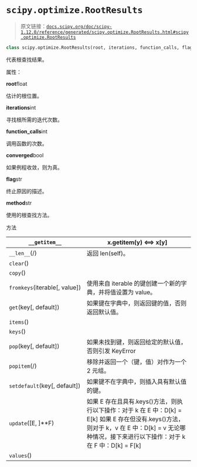 # `scipy.optimize.RootResults`

> 原文链接：[`docs.scipy.org/doc/scipy-1.12.0/reference/generated/scipy.optimize.RootResults.html#scipy.optimize.RootResults`](https://docs.scipy.org/doc/scipy-1.12.0/reference/generated/scipy.optimize.RootResults.html#scipy.optimize.RootResults)

```py
class scipy.optimize.RootResults(root, iterations, function_calls, flag, method)
```

代表根查找结果。

属性：

**root**float

估计的根位置。

**iterations**int

寻找根所需的迭代次数。

**function_calls**int

调用函数的次数。

**converged**bool

如果例程收敛，则为真。

**flag**str

终止原因的描述。

**method**str

使用的根查找方法。

方法

| `__getitem__` | x.__getitem__(y) <==> x[y] |
| --- | --- |
| `__len__`(/) | 返回 len(self)。 |
| `clear`() |  |
| `copy`() |  |
| `fromkeys`(iterable[, value]) | 使用来自 iterable 的键创建一个新的字典，并将值设置为 value。 |
| `get`(key[, default]) | 如果键在字典中，则返回键的值，否则返回默认值。 |
| `items`() |  |
| `keys`() |  |
| `pop`(key[, default]) | 如果未找到键，则返回给定的默认值，否则引发 KeyError |
| `popitem`(/) | 移除并返回一个（键，值）对作为一个 2 元组。 |
| `setdefault`(key[, default]) | 如果键不在字典中，则插入具有默认值的键。 |
| `update`([E, ]**F) | 如果 E 存在且具有.keys()方法，则执行以下操作：对于 k 在 E 中：D[k] = E[k] 如果 E 存在但没有.keys()方法，则对于 k，v 在 E 中：D[k] = v 无论哪种情况，接下来进行以下操作：对于 k 在 F 中：D[k] = F[k] |
| `values`() |  |
